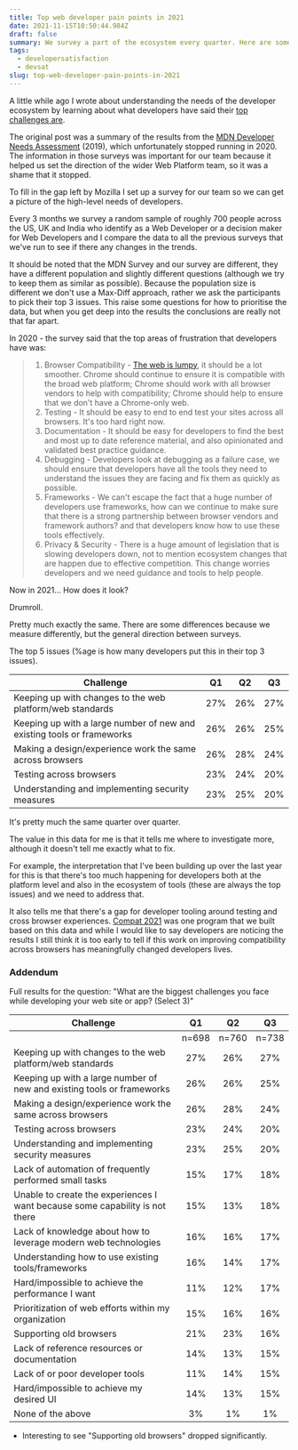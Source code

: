 ```yaml
---
title: Top web developer pain points in 2021
date: 2021-11-15T10:50:44.984Z
draft: false
summary: We survey a part of the ecosystem every quarter. Here are some of our findings.
tags:
  - developersatisfaction
  - devsat
slug: top-web-developer-pain-points-in-2021
---
```

A little while ago I wrote about understanding the needs of the developer ecosystem by learning about what developers have said their [top challenges are](/thinking-about-developer-satisfaction-and-web-developers/).

The original post was a summary of the results from the [MDN Developer Needs Assessment](https://insights.developer.mozilla.org/) (2019), which unfortunately stopped running in 2020. The information in those surveys was important for our team because it helped us set the direction of the wider Web Platform team, so it was a shame that it stopped. 

To fill in the gap left by Mozilla I set up a survey for our team so we can get a picture of the high-level needs of developers.

Every 3 months we survey a random sample of roughly 700 people across the US, UK and India who identify as a Web Developer or a decision maker for Web Developers and I compare the data to all the previous surveys that we've run to see if there any changes in the trends.

It should be noted that the MDN Survey and our survey are different, they have a different population and slightly different questions (although we try to keep them as similar as possible). Because the population size is different we don't use a Max-Diff approach, rather we ask the participants to pick their top 3 issues. This raise some questions for how to prioritise the data, but when you get deep into  the results the conclusions are really not that far apart.

In 2020 - the survey said that the top areas of frustration that developers have was:

> 1. Browser Compatibility - [The web is lumpy](https://paul.kinlan.me/the-lumpy-web/), it should be a lot smoother. Chrome should continue to ensure it is compatible with the broad web platform; Chrome should work with all browser vendors to help with compatibility; Chrome should help to ensure that we don't have a Chrome-only web.
> 2. Testing - It should be easy to end to end test your sites across all browsers. It's too hard right now.
> 3. Documentation - It should be easy for developers to find the best and most up to date reference material, and also opinionated and validated best practice guidance.
> 4. Debugging - Developers look at debugging as a failure case, we should ensure that developers have all the tools they need to understand the issues they are facing and fix them as quickly as possible.
> 5. Frameworks - We can't escape the fact that a huge number of developers use frameworks, how can we continue to make sure that there is a strong partnership between browser vendors and framework authors? and that developers know how to use these tools effectively.
> 6. Privacy & Security - There is a huge amount of legislation that is slowing developers down, not to mention ecosystem changes that are happen due to effective competition. This change worries developers and we need guidance and tools to help people.

Now in 2021... How does it look?

Drumroll.

Pretty much exactly the same. There are some differences because we measure differently, but the general direction between surveys.

The top 5 issues (%age is how many developers put this in their top 3 issues).

| Challenge | Q1 | Q2 | Q3 |
|--------|:----:|:----:|:----:|
|Keeping up with changes to the web platform/web standards|27%|26%|27%|
|Keeping up with a large number of new and existing tools or frameworks|26%|26%|25%|
|Making a design/experience work the same across browsers|26%|28%|24%|
|Testing across browsers|23%|24%|20%|
|Understanding and implementing security measures|23%|25%|20%|

It's pretty much the same quarter over quarter. 

The value in this data for me is that it tells me where to investigate more, although it doesn't tell me exactly what to fix. 

For example, the interpretation that I've been building up over the last year for this is that there's too much happening for developers both at the platform level and also in the ecosystem of tools (these are always the top issues) and we need to address that. 

It also tells me that there's a gap for developer tooling around testing and cross browser experiences. [Compat 2021](https://web.dev/compat2021/) was one  program that we built based on this data and while I would like to say developers are noticing the results I still think it is too early to tell if this work on improving compatibility across browsers has meaningfully changed developers lives.

### Addendum

Full results for the question: "What are the biggest challenges you face while developing your web site or app? (Select 3)"


| Challenge | Q1 | Q2 | Q3 |
|--------|:----:|:----:|:----:|
||n=698|n=760|n=738|
|Keeping up with changes to the web platform/web standards|27%|26%|27%|
|Keeping up with a large number of new and existing tools or frameworks|26%|26%|25%|
|Making a design/experience work the same across browsers|26%|28%|24%|
|Testing across browsers|23%|24%|20%|
|Understanding and implementing security measures|23%|25%|20%|
|Lack of automation of frequently performed small tasks|15%|17%|18%|
|Unable to create the experiences I want because some capability is not there|15%|13%|18%|
|Lack of knowledge about how to leverage modern web technologies|16%|16%|17%|
|Understanding how to use existing tools/frameworks|16%|14%|17%|
|Hard/impossible to achieve the performance I want|11%|12%|17%|
|Prioritization of web efforts within my organization|15%|16%|16%|
|Supporting old browsers|21%|23%|16%|
|Lack of reference resources or documentation|14%|13%|15%|
|Lack of or poor developer tools|11%|14%|15%|
|Hard/impossible to achieve my desired UI|14%|13%|15%|
|None of the above|3%|1%|1%|

* Interesting to see "Supporting old browsers" dropped significantly.

